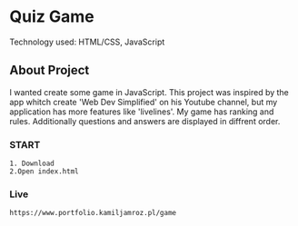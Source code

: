 # Quiz Game

Technology used: HTML/CSS, JavaScript

## About Project

I wanted create some game in JavaScript. This project was inspired by the app whitch create 'Web Dev Simplified' on his Youtube channel, but my application has more features like  'livelines'. My game has ranking and rules. Additionally questions and answers are displayed in diffrent order.
### START

```
1. Download
2.Open index.html
```

### Live

```
https://www.portfolio.kamiljamroz.pl/game

```

